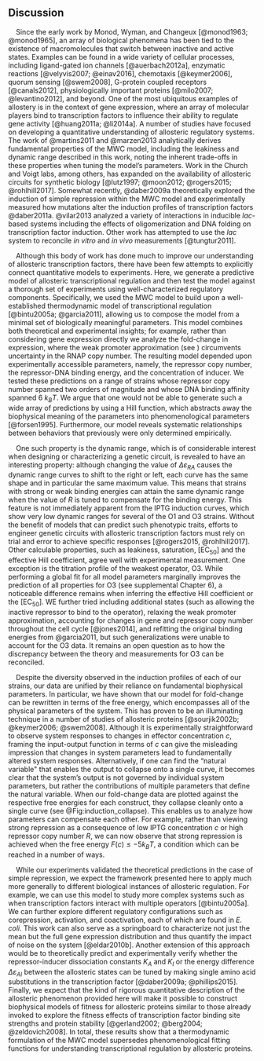 ## Discussion

&nbsp;&nbsp;&nbsp;&nbsp;Since the early work by Monod, Wyman, and Changeux [@monod1963; @monod1965],
an array of biological phenomena has been tied to the existence of
macromolecules that switch between inactive and active states. Examples can
be found in a wide variety of cellular processes, including ligand-gated ion
channels [@auerbach2012a], enzymatic reactions [@velyvis2007; @einav2016],
chemotaxis [@keymer2006], quorum sensing [@swem2008], G-protein
coupled receptors [@canals2012], physiologically important proteins [@milo2007;
@levantino2012], and beyond. One of the most ubiquitous examples of allostery is
in the context of gene expression, where an array of molecular players bind to
transcription factors to influence their ability to regulate gene activity
[@huang2011a; @li2014a]. A number of studies have focused on developing a
quantitative understanding of allosteric regulatory systems. The work of @martins2011 and
@marzen2013 analytically derives fundamental properties of the MWC model,
including the leakiness and dynamic range described in this work, noting the
inherent trade-offs in these properties when tuning the model’s parameters. Work
in the Church and Voigt labs, among others, has expanded on the availability of
allosteric circuits for synthetic biology [@lutz1997; @moon2012; @rogers2015;
@rohlhill2017]. Somewhat recently, 
@daber2009a theoretically explored the induction of simple repression
within the MWC model and experimentally measured how mutations alter the
induction profiles of transcription factors @daber2011a. @vilar2013 analyzed a
variety of interactions in inducible *lac*-based systems including the
effects of oligomerization and DNA folding on transcription factor induction. Other work has attempted to use the *lac* system to reconcile *in vitro*
and *in vivo* measurements [@tungtur2011].

&nbsp;&nbsp;&nbsp;&nbsp;Although this body of work has done much to improve our understanding of
allosteric transcription factors, there have been few attempts to explicitly
connect quantitative models to experiments. Here, we generate a predictive
model of allosteric transcriptional regulation and then test the model
against a thorough set of experiments using well-characterized regulatory
components. Specifically, we used the MWC model to build upon a
well-established thermodynamic model of transcriptional regulation
[@bintu2005a; @garcia2011], allowing us to compose the model from a minimal
set of biologically meaningful parameters. This model combines both
theoretical and experimental insights; for example, rather than considering
gene expression directly we analyze the fold-change in expression, where the
weak promoter approximation (see ) circumvents uncertainty in the RNAP copy
number. The resulting model depended upon experimentally accessible
parameters, namely, the repressor copy number, the repressor-DNA binding
energy, and the concentration of inducer. We tested these predictions on a
range of strains whose repressor copy number spanned two orders of magnitude
and whose DNA binding affinity spanned 6 $k_BT$. We argue that one would not
be able to generate such a wide array of predictions by using a Hill
function, which abstracts away the biophysical meaning of the parameters into
phenomenological parameters [@forsen1995]. Furthermore, our model reveals
systematic relationships between behaviors that previously were only
determined empirically.

&nbsp;&nbsp;&nbsp;&nbsp;One such property is the dynamic range, which is of considerable interest
when designing or characterizing a genetic circuit, is revealed to have an
interesting property: although changing the value of $\Delta
\varepsilon_{RA}$ causes the dynamic range curves to shift to the right or
left, each curve has the same shape and in particular the same maximum value.
This means that strains with strong or weak binding energies can attain the
same dynamic range when the value of $R$ is tuned to compensate for the
binding energy. This feature is not immediately apparent from the IPTG
induction curves, which show very low dynamic ranges for several of the O1
and O3 strains. Without the benefit of models that can predict such
phenotypic traits, efforts to engineer genetic circuits with allosteric
transcription factors must rely on trial and error to achieve specific
responses [@rogers2015, @rohlhill2017]. Other calculable properties, such as
leakiness, saturation, [EC$_{50}$] and the effective Hill coefficient, agree
well with experimental measurement. One exception is the titration profile of
the weakest operator, O3. While performing a global fit for all model
parameters marginally improves the prediction of all properties for O3 (see
supplemental Chapter 6), a noticeable difference remains when inferring the
effective Hill coefficient or the [EC$_{50}$]. WE further tried including
additional states (such as allowing the inactive repressor to bind to the
operator), relaxing the weak promoter approximation, accounting for changes
in gene and repressor copy number throughout the cell cycle [@jones2014], and
refitting the original binding energies from @garcia2011, but such
generalizations were unable to account for the O3 data. It remains an open
question as to how the discrepancy between the theory and measurements for O3
can be reconciled.

&nbsp;&nbsp;&nbsp;&nbsp;Despite the diversity observed in the induction profiles of each of our
strains, our data are unified by their reliance on fundamental biophysical
parameters. In particular, we have shown that our model for fold-change can
be rewritten in terms of the free energy, which encompasses all of the
physical parameters of the system. This has proven to be an illuminating
technique in a number of studies of allosteric proteins [@sourjik2002b;
@keymer2006; @swem2008]. Although it is experimentally straightforward to
observe system responses to changes in effector concentration $c$, framing
the input-output function in terms of $c$ can give the misleading impression
that changes in system parameters lead to fundamentally altered system
responses. Alternatively, if one can find the “natural variable" that enables
the output to collapse onto a single curve, it becomes clear that the
system’s output is not governed by individual system parameters, but rather
the contributions of multiple parameters that define the natural variable.
When our fold-change data are plotted against the respective free energies
for each construct, they collapse cleanly onto a single curve (see
@Fig:induction_collapse). This enables us to analyze how parameters can
compensate each other. For example, rather than viewing strong repression as
a consequence of low IPTG concentration $c$ or high repressor copy number
$R$, we can now observe that strong repression is achieved when the free
energy $F(c) \leq -5 k_BT$, a condition which can be reached in a number of
ways.

&nbsp;&nbsp;&nbsp;&nbsp;While our experiments validated the theoretical predictions in the case of
simple repression, we expect the framework presented here to apply much more
generally to different biological instances of allosteric regulation. For
example, we can use this model to study more complex systems such as when
transcription factors interact with multiple operators [@bintu2005a]. We can
further explore different regulatory configurations such as corepression,
activation, and coactivation, each of which are found in *E. coli*. This work
can also serve as a springboard to characterize not just the mean but the
full gene expression distribution and thus quantify the impact of noise on
the system [@eldar2010b]. Another extension of this approach would be to
theoretically predict and experimentally verify whether the repressor-inducer
dissociation constants $K_A$ and $K_I$ or the energy difference $\Delta
\varepsilon_{AI}$ between the allosteric states can be tuned by making single
amino acid substitutions in the transcription factor [@daber2009a;
@phillips2015]. Finally, we expect that the kind of rigorous quantitative
description of the allosteric phenomenon provided here will make it possible
to construct biophysical models of fitness for allosteric proteins similar to
those already invoked to explore the fitness effects of transcription factor
binding site strengths and protein stability [@gerland2002; @berg2004;
@zeldovich2008]. In total, these results show that a thermodynamic
formulation of the MWC model supersedes phenomenological fitting functions
for understanding transcriptional regulation by allosteric proteins.